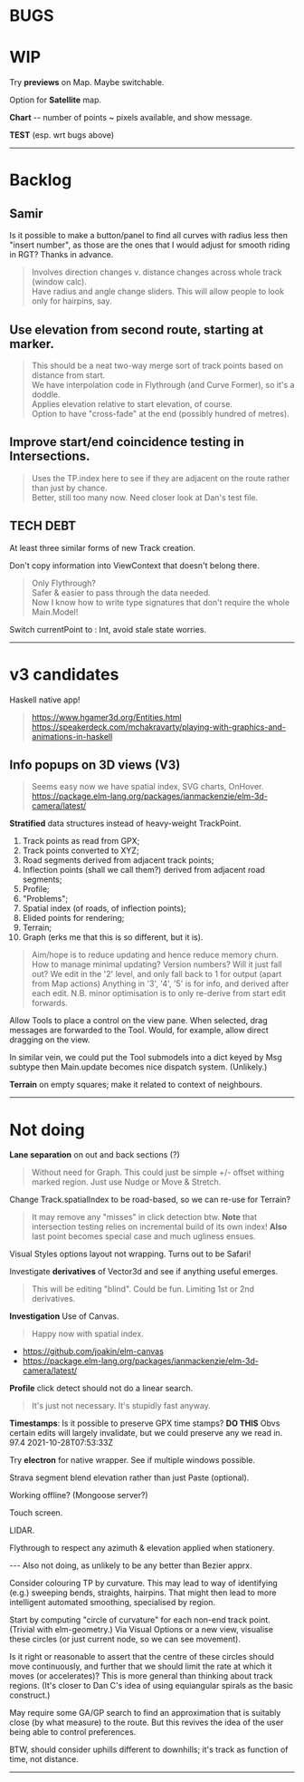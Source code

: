 
# BUGS


# WIP

Try **previews** on Map. Maybe switchable.

Option for **Satellite** map.

**Chart** -- number of points ~ pixels available, and show message.

**TEST** (esp. wrt bugs above)

---

# Backlog

## Samir
Is it possible to make a button/panel to find all curves with radius less then "insert number", 
as those are the ones that I would adjust for smooth riding in RGT? Thanks in advance.  
> Involves direction changes v. distance changes across whole track (window calc).  
> Have radius and angle change sliders. This will allow people to look only for hairpins, say.  

## Use elevation from second route, starting at marker.
> This should be a neat two-way merge sort of track points based on distance from start.  
> We have interpolation code in Flythrough (and Curve Former), so it's a doddle.  
> Applies elevation relative to start elevation, of course.  
> Option to have "cross-fade" at the end (possibly hundred of metres).  

## Improve start/end coincidence testing in Intersections.
> Uses the TP.index here to see if they are adjacent on the route rather than just by chance.  
> Better, still too many now. Need closer look at Dan's test file.

## TECH DEBT

At least three similar forms of new Track creation.

Don't copy information into ViewContext that doesn't belong there. 
> Only Flythrough?  
> Safer & easier to pass through the data needed.  
> Now I know how to write type signatures that don't require the whole Main.Model!

Switch currentPoint to : Int, avoid stale state worries.

---

# v3 candidates

Haskell native app!
> https://www.hgamer3d.org/Entities.html
> https://speakerdeck.com/mchakravarty/playing-with-graphics-and-animations-in-haskell

## Info popups on 3D views (V3)
> Seems easy now we have spatial index, SVG charts, OnHover.
> https://package.elm-lang.org/packages/ianmackenzie/elm-3d-camera/latest/

**Stratified** data structures instead of heavy-weight TrackPoint.
1. Track points as read from GPX;
2. Track points converted to XYZ;
3. Road segments derived from adjacent track points;
4. Inflection points (shall we call them?) derived from adjacent road segments;
5. Profile;
6. "Problems";
7. Spatial index (of roads, of inflection points);
8. Elided points for rendering;
9. Terrain;
10. Graph (erks me that this is so different, but it is).

> Aim/hope is to reduce updating and hence reduce memory churn.
> How to manage minimal updating? Version numbers? Will it just fall out?
> We edit in the '2' level, and only fall back to 1 for output (apart from Map actions)
> Anything in '3', '4', '5' is for info, and derived after each edit.
> N.B. minor optimisation is to only re-derive from start edit forwards.

Allow Tools to place a control on the view pane. When selected, drag messages are
forwarded to the Tool. Would, for example, allow direct dragging on the view.

In similar vein, we could put the Tool submodels into a dict keyed by Msg subtype
then Main.update becomes nice dispatch system. (Unlikely.)

**Terrain** on empty squares; make it related to context of neighbours.

---

# Not doing

**Lane separation** on out and back sections (?)
> Without need for Graph. This could just be simple +/- offset withing marked region.
> Just use Nudge or Move & Stretch.

Change Track.spatialIndex to be road-based, so we can re-use for Terrain?
> It may remove any "misses" in click detection btw.
> **Note** that intersection testing relies on incremental build of its own index!
> **Also** last point becomes special case and much ugliness ensues.

Visual Styles options layout not wrapping.
Turns out to be Safari!

Investigate **derivatives** of Vector3d and see if anything useful emerges.
> This will be editing "blind". Could be fun.
> Limiting 1st or 2nd derivatives.

**Investigation** Use of Canvas.
> Happy now with spatial index.

- https://github.com/joakin/elm-canvas
- https://package.elm-lang.org/packages/ianmackenzie/elm-3d-camera/latest/

**Profile** click detect should not do a linear search.
> It's just not necessary. It's stupidly fast anyway.

**Timestamps**: Is it possible to preserve GPX time stamps? **DO THIS**
Obvs certain edits will largely invalidate, but we could preserve any we read in.
<trkpt lat="51.6159740" lon="-0.3014110">
<ele>97.4</ele>
<time>2021-10-28T07:53:33Z</time>

Try **electron** for native wrapper. See if multiple windows possible.

Strava segment blend elevation rather than just Paste (optional).

Working offline? (Mongoose server?)

Touch screen.

LIDAR.

Flythrough to respect any azimuth & elevation applied when stationery.

--- Also not doing, as unlikely to be any better than Bezier apprx.

Consider colouring TP by curvature.
This may lead to way of identifying (e.g.) sweeping bends, straights, hairpins.
That might then lead to more intelligent automated smoothing, specialised by region.

Start by computing "circle of curvature" for each non-end track point. (Trivial with elm-geometry.)
Via Visual Options or a new view, visualise these circles (or just current node, so we can see movement).

Is it right or reasonable to assert that the centre of these circles should move continuously,
and further that we should limit the rate at which it moves (or accelerates)?
This is more general than thinking about track regions.
(It's closer to Dan C's idea of using equiangular spirals as the basic construct.)

May require some GA/GP search to find an approximation that is suitably close (by what measure) to the route.
But this revives the idea of the user being able to control preferences.

BTW, should consider uphills different to downhills; it's track as function of time, not distance.

---

